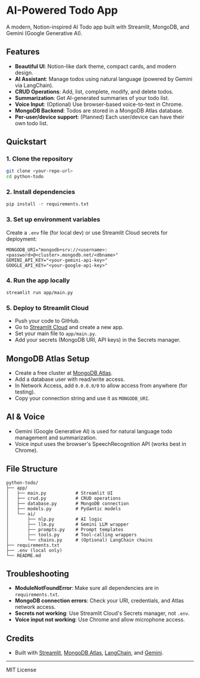 # AI-Powered Todo App

A modern, Notion-inspired AI Todo app built with Streamlit, MongoDB, and Gemini (Google Generative AI).

## Features

- **Beautiful UI**: Notion-like dark theme, compact cards, and modern design.
- **AI Assistant**: Manage todos using natural language (powered by Gemini via LangChain).
- **CRUD Operations**: Add, list, complete, modify, and delete todos.
- **Summarization**: Get AI-generated summaries of your todo list.
- **Voice Input**: (Optional) Use browser-based voice-to-text in Chrome.
- **MongoDB Backend**: Todos are stored in a MongoDB Atlas database.
- **Per-user/device support**: (Planned) Each user/device can have their own todo list.

## Quickstart

### 1. Clone the repository
```bash
git clone <your-repo-url>
cd python-todo
```

### 2. Install dependencies
```bash
pip install -r requirements.txt
```

### 3. Set up environment variables
Create a `.env` file (for local dev) or use Streamlit Cloud secrets for deployment:
```
MONGODB_URI="mongodb+srv://<username>:<password>@<cluster>.mongodb.net/<dbname>"
GEMINI_API_KEY="<your-gemini-api-key>"
GOOGLE_API_KEY="<your-google-api-key>"
```

### 4. Run the app locally
```bash
streamlit run app/main.py
```

### 5. Deploy to Streamlit Cloud
- Push your code to GitHub.
- Go to [Streamlit Cloud](https://share.streamlit.io/) and create a new app.
- Set your main file to `app/main.py`.
- Add your secrets (MongoDB URI, API keys) in the Secrets manager.

## MongoDB Atlas Setup
- Create a free cluster at [MongoDB Atlas](https://www.mongodb.com/cloud/atlas).
- Add a database user with read/write access.
- In Network Access, add `0.0.0.0/0` to allow access from anywhere (for testing).
- Copy your connection string and use it as `MONGODB_URI`.

## AI & Voice
- Gemini (Google Generative AI) is used for natural language todo management and summarization.
- Voice input uses the browser's SpeechRecognition API (works best in Chrome).

## File Structure
```
python-todo/
├── app/
│   ├── main.py           # Streamlit UI
│   ├── crud.py           # CRUD operations
│   ├── database.py       # MongoDB connection
│   ├── models.py         # Pydantic models
│   └── ai/
│       ├── nlp.py        # AI logic
│       ├── llm.py        # Gemini LLM wrapper
│       ├── prompts.py    # Prompt templates
│       ├── tools.py      # Tool-calling wrappers
│       └── chains.py     # (Optional) LangChain chains
├── requirements.txt
├── .env (local only)
└── README.md
```

## Troubleshooting
- **ModuleNotFoundError**: Make sure all dependencies are in `requirements.txt`.
- **MongoDB connection errors**: Check your URI, credentials, and Atlas network access.
- **Secrets not working**: Use Streamlit Cloud's Secrets manager, not `.env`.
- **Voice input not working**: Use Chrome and allow microphone access.

## Credits
- Built with [Streamlit](https://streamlit.io/), [MongoDB Atlas](https://www.mongodb.com/cloud/atlas), [LangChain](https://python.langchain.com/), and [Gemini](https://ai.google.dev/).

---
MIT License
